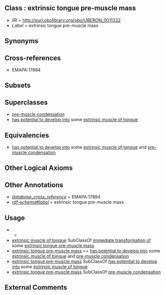 
## Class : extrinsic tongue pre-muscle mass

 * *IRI* = http://purl.obolibrary.org/obo/UBERON_0011332
 * *Label* = extrinsic tongue pre-muscle mass

## Synonyms


## Cross-references

 * EMAPA:17884

## Subsets


## Superclasses

 * [pre-muscle condensation](../../UBERON/65/UBERON_0005865.md)
 * [has potential to develop into](../../RO/87/RO_0002387.md) some [extrinsic muscle of tongue](../../UBERON/75/UBERON_0001575.md)

## Equivalencies

 * [has potential to develop into](../../RO/87/RO_0002387.md) some [extrinsic muscle of tongue](../../UBERON/75/UBERON_0001575.md) and [pre-muscle condensation](../../UBERON/65/UBERON_0005865.md)

## Other Logical Axioms


## Other Annotations

 * *[database_cross_reference](../../ef/oboInOwl#hasDbXref.md)* = EMAPA:17884
 * *[rdf-schema#label](../../el/rdf-schema#label.md)* = extrinsic tongue pre-muscle mass

## Usage

 * -
 * [extrinsic muscle of tongue](../../UBERON/75/UBERON_0001575.md) SubClassOf [immediate transformation of](../../RO/95/RO_0002495.md) some [extrinsic tongue pre-muscle mass](../../UBERON/32/UBERON_0011332.md)
 * [extrinsic tongue pre-muscle mass](../../UBERON/32/UBERON_0011332.md) == [has potential to develop into](../../RO/87/RO_0002387.md) some [extrinsic muscle of tongue](../../UBERON/75/UBERON_0001575.md) and [pre-muscle condensation](../../UBERON/65/UBERON_0005865.md)
 * [extrinsic tongue pre-muscle mass](../../UBERON/32/UBERON_0011332.md) SubClassOf [has potential to develop into](../../RO/87/RO_0002387.md) some [extrinsic muscle of tongue](../../UBERON/75/UBERON_0001575.md)
 * [extrinsic tongue pre-muscle mass](../../UBERON/32/UBERON_0011332.md) SubClassOf [pre-muscle condensation](../../UBERON/65/UBERON_0005865.md)

## External Comments

